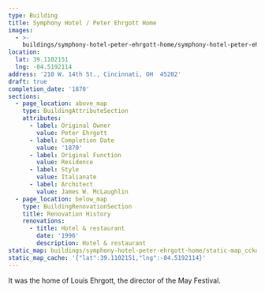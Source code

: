 ```yaml
---
type: Building
title: Symphony Hotel / Peter Ehrgott Home
images:
  - >-
    buildings/symphony-hotel-peter-ehrgott-home/symphony-hotel-peter-ehrgott-home-0_tzvsmk
location:
  lat: 39.1102151
  lng: -84.5192114
address: '210 W. 14th St., Cincinnati, OH  45202'
draft: true
completion_date: '1870'
sections:
  - page_location: above_map
    type: BuildingAttributeSection
    attributes:
      - label: Original Owner
        value: Peter Ehrgott
      - label: Completion Date
        value: '1870'
      - label: Original Function
        value: Residence
      - label: Style
        value: Italianate
      - label: Architect
        value: James W. McLaughlin
  - page_location: below_map
    type: BuildingRenovationSection
    title: Renovation History
    renovations:
      - title: Hotel & restaurant
        date: '1996'
        description: Hotel & restaurant
static_map: buildings/symphony-hotel-peter-ehrgott-home/static-map_cckqx0
static_map_cache: '{"lat":39.1102151,"lng":-84.5192114}'
---
```


It was the home of Louis Ehrgott, the director of the May Festival.
